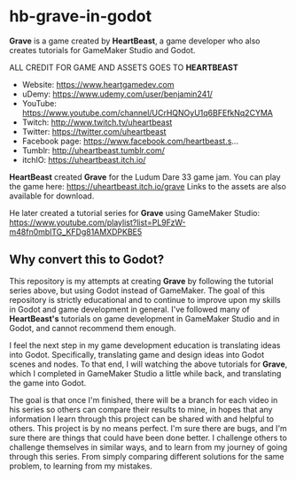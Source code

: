 # hb-grave-in-godot

**Grave** is a game created by **HeartBeast**, a game developer who also creates tutorials for GameMaker Studio and Godot.

ALL CREDIT FOR GAME AND ASSETS GOES TO **HEARTBEAST**
- Website:	 	https://www.heartgamedev.com
- uDemy:	 		https://www.udemy.com/user/benjamin241/
- YouTube: 		https://www.youtube.com/channel/UCrHQNOyU1q6BFEfkNq2CYMA
- Twitch: 		http://www.twitch.tv/uheartbeast
- Twitter: 		https://twitter.com/uheartbeast
- Facebook page: 	https://www.facebook.com/heartbeast.s...
- Tumblr: 		http://uheartbeast.tumblr.com/
- itchIO:			https://uheartbeast.itch.io/


**HeartBeast** created **Grave** for the Ludum Dare 33 game jam. You can play the game here: https://uheartbeast.itch.io/grave Links to the assets are also available for download. 

He later created a tutorial series for **Grave** using GameMaker Studio: https://www.youtube.com/playlist?list=PL9FzW-m48fn0mblTG_KFDg81AMXDPKBE5

## Why convert this to Godot?

This repository is my attempts at creating **Grave** by following the tutorial series above, but using Godot instead of GameMaker. The goal of this repository is strictly educational and to continue to improve upon my skills in Godot and game development in general. I've followed many of **HeartBeast's** tutorials on game development in GameMaker Studio and in Godot, and cannot recommend them enough.
 
I feel the next step in my game development education is translating ideas into Godot. Specifically, translating game and design ideas into Godot scenes and nodes. To that end, I will watching the above tutorials for **Grave**, which I completed in GameMaker Studio a little while back, and translating the game into Godot. 

The goal is that once I'm finished, there will be a branch for each video in his series so others can compare their results to mine, in hopes that any information I learn through this project can be shared with and helpful to others. This project is by no means perfect. I'm sure there are bugs, and I'm sure there are things that could have been done better. I challenge others to challenge themselves in similar ways, and to learn from my journey of going through this series. From simply comparing different solutions for the same problem, to learning from my mistakes.
